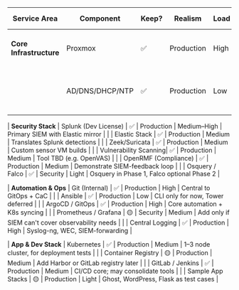 | Service Area       | Component            | Keep? | Realism    | Load   | Deployment Notes                                     |
|--------------------|----------------------|-------|------------|--------|------------------------------------------------------|
| **Core Infrastructure** | Proxmox               | ✅     | Production | High   | Clustered, main hypervisor layer                    |
|                    | AD/DNS/DHCP/NTP       | ✅     | Production | Low    | Windows Server-based, VLAN-aware                    |

| **Security Stack** | Splunk (Dev License)  | ✅     | Production | Medium–High | Primary SIEM with Elastic mirror                    |
|                    | Elastic Stack         | ✅     | Production | Medium | Translates Splunk detections                        |
|                    | Zeek/Suricata         | ✅     | Production | Medium | Custom sensor VM builds                             |
|                    | Vulnerability Scanning| ✅     | Production | Medium | Tool TBD (e.g. OpenVAS)                             |
|                    | OpenRMF (Compliance)  | ✅     | Production | Medium | Demonstrate SIEM-feedback loop                      |
|                    | Osquery / Falco       | ✅     | Security   | Light  | Osquery in Phase 1, Falco optional Phase 2          |

| **Automation & Ops** | Git (Internal)        | ✅     | Production | High   | Central to GitOps + CaC                             |
|                    | Ansible               | ✅     | Production | Low    | CLI only for now, Tower deferred                    |
|                    | ArgoCD / GitOps       | ✅     | Production | High   | Core automation + K8s syncing                       |
|                    | Prometheus / Grafana  | 🟡     | Security   | Medium | Add only if SIEM can't cover observability needs    |
|                    | Central Logging       | ✅     | Production | High   | Syslog-ng, WEC, SIEM-forwarding                     |

| **App & Dev Stack** | Kubernetes            | ✅     | Production | Medium | 1–3 node cluster, for deployment tests              |
|                    | Container Registry    | 🟡     | Production | Medium | Add Harbor or GitLab registry later                 |
|                    | GitLab / Jenkins      | ✅     | Production | Medium | CI/CD core; may consolidate tools                   |
|                    | Sample App Stacks     | 🟡     | Production | Light  | Ghost, WordPress, Flask as test cases              |
